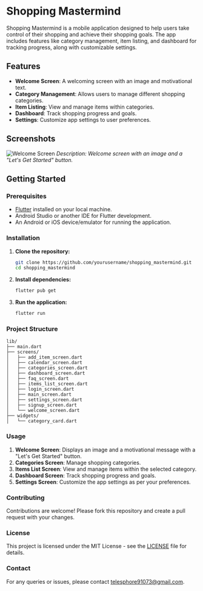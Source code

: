 # Shopping Mastermind

Shopping Mastermind is a mobile application designed to help users take control of their shopping and achieve their shopping goals. The app includes features like category management, item listing, and dashboard for tracking progress, along with customizable settings.

## Features

- **Welcome Screen**: A welcoming screen with an image and motivational text.
- **Category Management**: Allows users to manage different shopping categories.
- **Item Listing**: View and manage items within categories.
- **Dashboard**: Track shopping progress and goals.
- **Settings**: Customize app settings to user preferences.

## Screenshots

![Welcome Screen](assets/welcome_screen.png)
*Description: Welcome screen with an image and a "Let's Get Started" button.*

## Getting Started

### Prerequisites

- [Flutter](https://flutter.dev/docs/get-started/install) installed on your local machine.
- Android Studio or another IDE for Flutter development.
- An Android or iOS device/emulator for running the application.

### Installation

1. **Clone the repository:**
   ```bash
   git clone https://github.com/yourusername/shopping_mastermind.git
   cd shopping_mastermind
   ```

2. **Install dependencies:**
   ```bash
   flutter pub get
   ```

3. **Run the application:**
   ```bash
   flutter run
   ```

### Project Structure

```plaintext
lib/
├── main.dart
├── screens/
│   ├── add_item_screen.dart
│   ├── calendar_screen.dart
│   ├── categories_screen.dart
│   ├── dashboard_screen.dart
│   ├── faq_screen.dart
│   ├── items_list_screen.dart
│   ├── login_screen.dart
│   ├── main_screen.dart
│   ├── settings_screen.dart
│   ├── signup_screen.dart
│   └── welcome_screen.dart
├── widgets/
│   └── category_card.dart

```

### Usage

1. **Welcome Screen**: Displays an image and a motivational message with a "Let's Get Started" button.
2. **Categories Screen**: Manage shopping categories.
3. **Items List Screen**: View and manage items within the selected category.
4. **Dashboard Screen**: Track shopping progress and goals.
5. **Settings Screen**: Customize the app settings as per your preferences.

### Contributing

Contributions are welcome! Please fork this repository and create a pull request with your changes.

### License

This project is licensed under the MIT License - see the [LICENSE](LICENSE) file for details.

### Contact

For any queries or issues, please contact [telesphore91073@gmail.com](mailto:telesphore91073@gmail.com).

